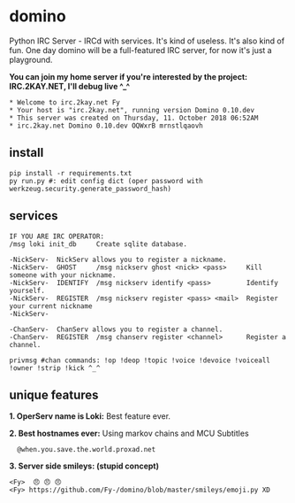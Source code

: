 # domino
Python IRC Server - IRCd with services. It's kind of useless. It's also kind of fun. One day domino will be a full-featured IRC server, for now it's just a playground.

**You can join my home server if you're interested by the project: IRC.2KAY.NET, I'll debug live ^_^**
```
* Welcome to irc.2kay.net Fy
* Your host is "irc.2kay.net", running version Domino 0.10.dev
* This server was created on Thursday, 11. October 2018 06:52AM
* irc.2kay.net Domino 0.10.dev OQWxrB mrnstlqaovh
```

## install
```
pip install -r requirements.txt
py run.py #: edit config dict (oper password with werkzeug.security.generate_password_hash)
```

## services
```
IF YOU ARE IRC OPERATOR:
/msg loki init_db     Create sqlite database.

-NickServ-  NickServ allows you to register a nickname.
-NickServ- 	GHOST     /msg nickserv ghost <nick> <pass>     Kill someone with your nickname.
-NickServ- 	IDENTIFY  /msg nickserv identify <pass>         Identify yourself.
-NickServ- 	REGISTER  /msg nickserv register <pass> <mail>  Register your current nickname
-NickServ- 	
  
-ChanServ-  ChanServ allows you to register a channel.
-ChanServ- 	REGISTER  /msg chanserv register <channel>      Register a channel.

privmsg #chan commands: !op !deop !topic !voice !devoice !voiceall !owner !strip !kick ^_^
```


## unique features

__1. OperServ name is Loki:__
Best feature ever.

__2. Best hostnames ever:__ Using markov chains and MCU Subtitles
```
  @when.you.save.the.world.proxad.net
```

__3. Server side smileys: (stupid concept)__
```
<Fy>  😠 😠 😠
<Fy> https://github.com/Fy-/domino/blob/master/smileys/emoji.py XD
```
